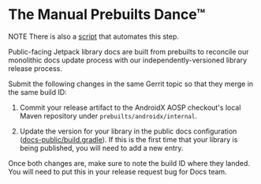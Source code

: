 # The Manual Prebuilts Dance™

NOTE There is also a
[script](/company/teams/androidx/releasing_detailed.md#the-prebuilts-dance™)
that automates this step.

Public-facing Jetpack library docs are built from prebuilts to reconcile our
monolithic docs update process with our independently-versioned library release
process.

Submit the following changes in the same Gerrit topic so that they merge in the
same build ID:

1.  Commit your release artifact to the AndroidX AOSP checkout's local Maven
    repository under `prebuilts/androidx/internal`.

2.  Update the version for your library in the public docs configuration
    ([docs-public/build.gradle](https://cs.android.com/androidx/platform/frameworks/support/+/androidx-main:docs-public/build.gradle)).
    If this is the first time that your library is being published, you will
    need to add a new entry.

Once both changes are, make sure to note the build ID where they landed. You
will need to put this in your release request bug for Docs team.
